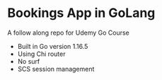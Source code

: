 # Bookings App in GoLang


A follow along repo for Udemy Go Course

- Built in Go version 1.16.5 
- Using Chi router
- No surf
- SCS session management